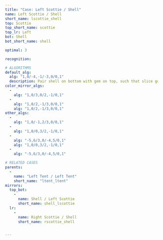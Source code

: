 ```yaml
---
title: "Case: Left Scottie / Shell"
name: Left Scottie / Shell
short_name: lscottie_shell
top: Scottie
top_short_name: scottie
top_lr: Left
bot: Shell
bot_short_name: shell

optimal: 3

recognition:

# ALGORITHMS
default_alg:
  alg: "1,0/-4,-1/-3,0/0,1"
  description: Pair shell on bottom with gem on top, such that slice goes between gem and neighboring isolated corner, to get tent/tent.
color_mirror_algs:
  -
    alg: "1,0/3,0/2,-1/0,1"
  -
    alg: "1,0/2,-1/3,0/0,1"
    alg: "1,0/2,-1/3,0/0,1"
other_algs:
  -
    alg: "1,0/-1,2/3,0/0,1"
  -
    alg: "1,0/0,3/2,-1/0,1"
  -
    alg: "-5,6/3,0/-4,5/0,1"
    alg: "1,0/0,3/2,-1/0,1"
  -
    alg: "-5,6/3,0/-4,5/0,1"

# RELATED CASES
parents:
  -
    name: "Left Tent / Left Tent"
    short_name: "ltent_ltent"
mirrors:
  top_bot:
    -
      name: Shell / Left Scottie
      short_name: shell_lscottie
  lr:
    -
      name: Right Scottie / Shell
      short_name: rscottie_shell


---
```


